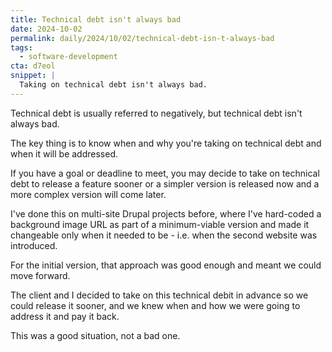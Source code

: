 ```yaml
---
title: Technical debt isn't always bad
date: 2024-10-02
permalink: daily/2024/10/02/technical-debt-isn-t-always-bad
tags:
  - software-development
cta: d7eol
snippet: |
  Taking on technical debt isn't always bad.
---
```


Technical debt is usually referred to negatively, but technical debt isn't always bad.

The key thing is to know when and why you're taking on technical debt and when it will be addressed.

If you have a goal or deadline to meet, you may decide to take on technical debt to release a feature sooner or a simpler version is released now and a more complex version will come later.

I've done this on multi-site Drupal projects before, where I've hard-coded a background image URL as part of a minimum-viable version and made it changeable only when it needed to be - i.e. when the second website was introduced.

For the initial version, that approach was good enough and meant we could move forward.

The client and I decided to take on this technical debit in advance so we could release it sooner, and we knew when and how we were going to address it and pay it back.

This was a good situation, not a bad one.
